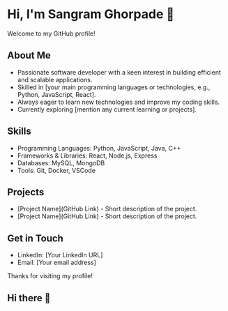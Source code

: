 # Hi, I'm Sangram Ghorpade 👋

Welcome to my GitHub profile!

## About Me
- Passionate software developer with a keen interest in building efficient and scalable applications.
- Skilled in [your main programming languages or technologies, e.g., Python, JavaScript, React].
- Always eager to learn new technologies and improve my coding skills.
- Currently exploring [mention any current learning or projects].

## Skills
- Programming Languages: Python, JavaScript, Java, C++
- Frameworks & Libraries: React, Node.js, Express
- Databases: MySQL, MongoDB
- Tools: Git, Docker, VSCode

## Projects
- [Project Name](GitHub Link) - Short description of the project.
- [Project Name](GitHub Link) - Short description of the project.

## Get in Touch
- LinkedIn: [Your LinkedIn URL]
- Email: [Your email address]

Thanks for visiting my profile!
## Hi there 👋

<!--
**sangramghorpade07/sangramghorpade07** is a ✨ _special_ ✨ repository because its `README.md` (this file) appears on your GitHub profile.

Here are some ideas to get you started:

- 🔭 I’m currently working on ...
- 🌱 I’m currently learning ...
- 👯 I’m looking to collaborate on ...
- 🤔 I’m looking for help with ...
- 💬 Ask me about ...
- 📫 How to reach me: ...
- 😄 Pronouns: ...
- ⚡ Fun fact: ...
-->
